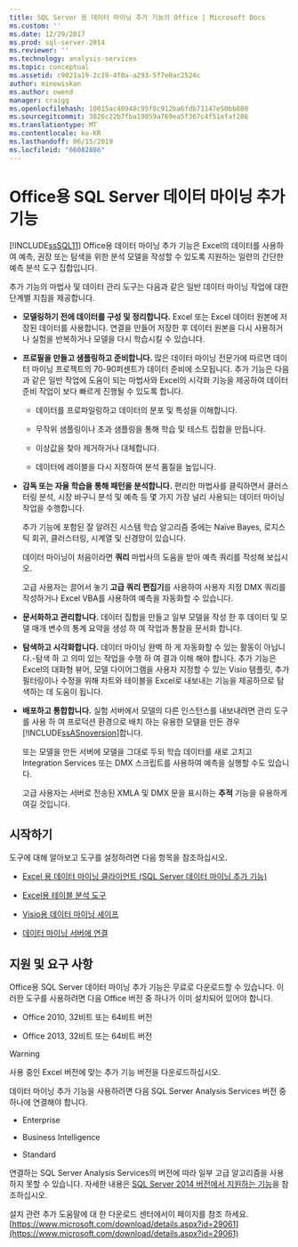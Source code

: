 ```yaml
---
title: SQL Server 용 데이터 마이닝 추가 기능의 Office | Microsoft Docs
ms.custom: ''
ms.date: 12/29/2017
ms.prod: sql-server-2014
ms.reviewer: ''
ms.technology: analysis-services
ms.topic: conceptual
ms.assetid: c9021a19-2c19-4f0a-a293-5f7e0ac2524c
author: minewiskan
ms.author: owend
manager: craigg
ms.openlocfilehash: 10015ac40948c95f8c912ba6fdb71147e50bb880
ms.sourcegitcommit: 3026c22b7fba19059a769ea5f367c4f51efaf286
ms.translationtype: MT
ms.contentlocale: ko-KR
ms.lasthandoff: 06/15/2019
ms.locfileid: "66082886"
---
```

# <a name="sql-server-data-mining-add-ins-for-office"></a>Office용 SQL Server 데이터 마이닝 추가 기능
  [!INCLUDE[ssSQL11](../../includes/sssql11-md.md)] Office용 데이터 마이닝 추가 기능은 Excel의 데이터를 사용하여 예측, 권장 또는 탐색을 위한 분석 모델을 작성할 수 있도록 지원하는 일련의 간단한 예측 분석 도구 집합입니다.  
  
 추가 기능의 마법사 및 데이터 관리 도구는 다음과 같은 일반 데이터 마이닝 작업에 대한 단계별 지침을 제공합니다.  
  
-   **모델링하기 전에 데이터를 구성 및 정리합니다.** Excel 또는 Excel 데이터 원본에 저장된 데이터를 사용합니다. 연결을 만들어 저장한 후 데이터 원본을 다시 사용하거나 실험을 반복하거나 모델을 다시 학습시킬 수 있습니다.  
  
-   **프로필을 만들고 샘플링하고 준비합니다.** 많은 데이터 마이닝 전문가에 따르면 데이터 마이닝 프로젝트의 70-90퍼센트가 데이터 준비에 소모됩니다. 추가 기능은 다음과 같은 일반 작업에 도움이 되는 마법사와 Excel의 시각화 기능을 제공하여 데이터 준비 작업이 보다 빠르게 진행될 수 있도록 합니다.  
  
    -   데이터를 프로파일링하고 데이터의 분포 및 특성을 이해합니다.  
  
    -   무작위 샘플링이나 초과 샘플링을 통해 학습 및 테스트 집합을 만듭니다.  
  
    -   이상값을 찾아 제거하거나 대체합니다.  
  
    -   데이터에 레이블을 다시 지정하여 분석 품질을 높입니다.  
  
-   **감독 또는 자율 학습을 통해 패턴을 분석합니다.** 편리한 마법사를 클릭하면서 클러스터링 분석, 시장 바구니 분석 및 예측 등 몇 가지 가장 널리 사용되는 데이터 마이닝 작업을 수행합니다.  
  
     추가 기능에 포함된 잘 알려진 시스템 학습 알고리즘 중에는 Naïve Bayes, 로지스틱 회귀, 클러스터링, 시계열 및 신경망이 있습니다.  
  
     데이터 마이닝이 처음이라면 **쿼리** 마법사의 도움을 받아 예측 쿼리를 작성해 보십시오.  
  
     고급 사용자는 끌어서 놓기 **고급 쿼리 편집기**를 사용하여 사용자 지정 DMX 쿼리를 작성하거나 Excel VBA를 사용하여 예측을 자동화할 수 있습니다.  
  
-   **문서화하고 관리합니다.** 데이터 집합을 만들고 일부 모델을 작성 한 후 데이터 및 모델 매개 변수의 통계 요약을 생성 하 여 작업과 통찰을 문서화 합니다.  
  
-   **탐색하고 시각화합니다.** 데이터 마이닝 완벽 하 게 자동화할 수 있는 활동이 아닙니다.-탐색 하 고 의미 있는 작업을 수행 하 여 결과 이해 해야 합니다. 추가 기능은 Excel의 대화형 뷰어, 모델 다이어그램을 사용자 지정할 수 있는 Visio 템플릿, 추가 필터링이나 수정을 위해 차트와 테이블을 Excel로 내보내는 기능을 제공하므로 탐색하는 데 도움이 됩니다.  
  
-   **배포하고 통합합니다.** 실험 서버에서 모델의 다른 인스턴스를 내보내려면 관리 도구를 사용 하 여 프로덕션 환경으로 배치 하는 유용한 모델을 만든 경우 [!INCLUDE[ssASnoversion](../../includes/ssasnoversion-md.md)]합니다.  
  
     또는 모델을 만든 서버에 모델을 그대로 두되 학습 데이터를 새로 고치고 Integration Services 또는 DMX 스크립트를 사용하여 예측을 실행할 수도 있습니다.  
  
     고급 사용자는 서버로 전송된 XMLA 및 DMX 문을 표시하는 **추적** 기능을 유용하게 여길 것입니다.  
  
## <a name="getting-started"></a>시작하기  
 도구에 대해 알아보고 도구를 설정하려면 다음 항목을 참조하십시오.  
  
-   [Excel 용 데이터 마이닝 클라이언트 &#40;SQL Server 데이터 마이닝 추가 기능&#41;](../data-mining-client-for-excel-sql-server-data-mining-add-ins.md)  
  
-   [Excel용 테이블 분석 도구](../table-analysis-tools-for-excel.md)  
  
-   [Visio용 데이터 마이닝 셰이프](../data-mining-shapes-for-visio.md)  
  
-   [데이터 마이닝 서버에 연결](../connect-to-a-data-mining-server.md)  
  
## <a name="support-and-requirements"></a>지원 및 요구 사항  
 Office용 SQL Server 데이터 마이닝 추가 기능은 무료로 다운로드할 수 있습니다. 이러한 도구를 사용하려면 다음 Office 버전 중 하나가 이미 설치되어 있어야 합니다.  
  
-   Office 2010, 32비트 또는 64비트 버전  
  
-   Office 2013, 32비트 또는 64비트 버전  
  
> [!WARNING]  
>  사용 중인 Excel 버전에 맞는 추가 기능 버전을 다운로드하십시오.  
  
 데이터 마이닝 추가 기능을 사용하려면 다음 SQL Server Analysis Services 버전 중 하나에 연결해야 합니다.  
  
-   Enterprise  
  
-   Business Intelligence  
  
-   Standard  
  
 연결하는 SQL Server Analysis Services의 버전에 따라 일부 고급 알고리즘을 사용하지 못할 수 있습니다. 자세한 내용은 [SQL Server 2014 버전에서 지원하는 기능](https://msdn.microsoft.com/library/cc645993.aspx)을 참조하십시오.  
  
 설치 관련 추가 도움말에 대 한 다운로드 센터에서이 페이지를 참조 하세요. [https://www.microsoft.com/download/details.aspx?id=29061](https://www.microsoft.com/download/details.aspx?id=29061)  
  
  
